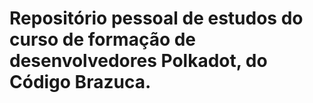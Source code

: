 # Repositório pessoal de estudos do curso de formação de desenvolvedores Polkadot, do Código Brazuca.
